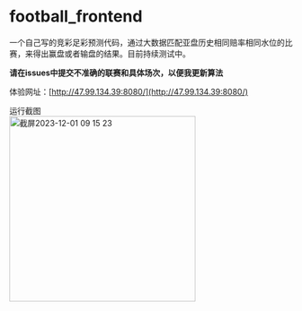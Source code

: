 # football_frontend


一个自己写的竞彩足彩预测代码，通过大数据匹配亚盘历史相同赔率相同水位的比赛，来得出赢盘或者输盘的结果。目前持续测试中。

**请在issues中提交不准确的联赛和具体场次，以便我更新算法**

体验网址：[http://47.99.134.39:8080/](http://47.99.134.39:8080/)

运行截图<br>
<img width="331" alt="截屏2023-12-01 09 15 23" src="https://github.com/czl0325/football_frontend/assets/2100549/9872603c-1b9d-4760-aa26-0d1d44c03091">
